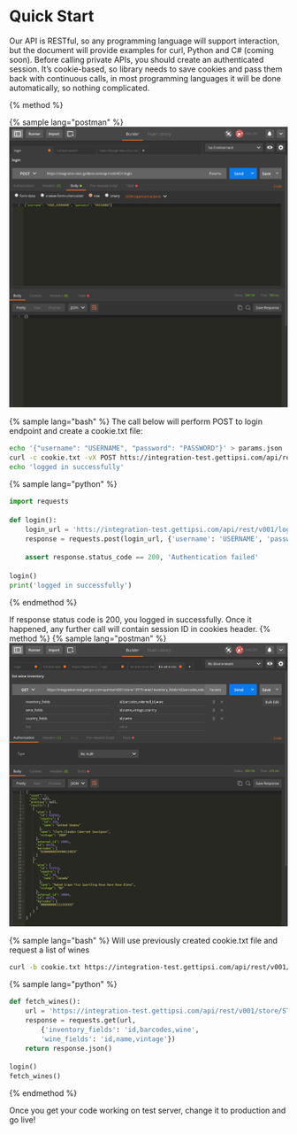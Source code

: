 # Quick Start

Our API is RESTful, so any programming language will support interaction, but the document will provide examples for curl, Python and C# (coming soon).
Before calling private APIs, you should create an authenticated session. It’s cookie-based, so library needs to save cookies and pass them back with continuous calls, in most programming languages it will be done automatically, so nothing complicated.

{% method %}

{% sample lang="postman" %}
![](/assets/login.png)

{% sample lang="bash" %}
The call below will perform POST to login endpoint and create a cookie.txt file:
```bash
echo '{"username": "USERNAME", "password": "PASSWORD"}' > params.json
curl -c cookie.txt -vX POST htts://integration-test.gettipsi.com/api/rest/v001/login -d @params.json
echo 'logged in successfully'
```
{% sample lang="python" %}
```python
import requests

def login():
    login_url = 'htts://integration-test.gettipsi.com/api/rest/v001/login'
    response = requests.post(login_url, {'username': 'USERNAME', 'password': 'PASSWORD'})
    
    assert response.status_code == 200, 'Authentication failed'
    
login()
print('logged in successfully')
```
{% endmethod %}

If response status code is 200, you logged in successfully. Once it happened, any further call will contain session ID in cookies header.
{% method %}
{% sample lang="postman" %}
![](/assets/list-wine-inventory.png)

{% sample lang="bash" %}
Will use previously created cookie.txt file and request a list of wines
```bash
curl -b cookie.txt https://integration-test.gettipsi.com/api/rest/v001/store/STORE_ID/wine?inventory_fields=id,barcodes,wine&wine_fields=id,name,vintage
```

{% sample lang="python" %}
```python
def fetch_wines():
    url = 'https://integration-test.gettipsi.com/api/rest/v001/store/STORE_ID/wine'
    response = requests.get(url,
        {'inventory_fields': 'id,barcodes,wine',
        'wine_fields': 'id,name,vintage'})
    return response.json()

login()
fetch_wines()
```
{% endmethod %}

Once you get your code working on test server, change it to production and go live!